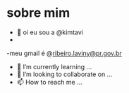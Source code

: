 # sobre mim


- 👋 oi eu sou a @kimtavi
- 
-meu gmail é @ribeiro.laviny@pr.gov.br
- 🌱 I’m currently learning ...
- 💞️ I’m looking to collaborate on ...
- 📫 How to reach me ...

<!---
kimtavi/kimtavi is a ✨ special ✨ repository because its `README.md` (this file) appears on your GitHub profile.
You can click the Preview link to take a look at your changes.
--->
